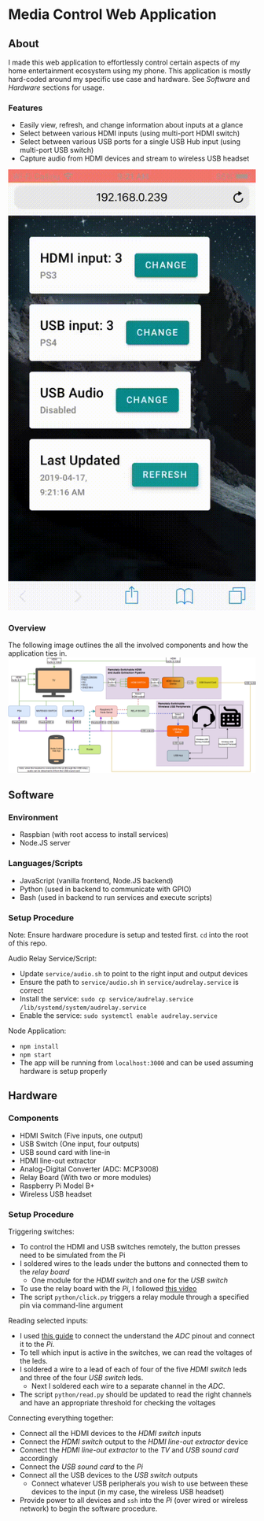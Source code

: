 # Media Control Web Application

## About

I made this web application to effortlessly control certain aspects of my home entertainment ecosystem using my phone. This application is mostly hard-coded around my specific use case and hardware. See _Software_ and _Hardware_ sections for usage.

### Features

- Easily view, refresh, and change information about inputs at a glance
- Select between various HDMI inputs (using multi-port HDMI switch)
- Select between various USB ports for a single USB Hub input (using multi-port USB switch)
- Capture audio from HDMI devices and stream to wireless USB headset

![](https://raw.githubusercontent.com/gsaroya/mediacontrol/master/images/demo.gif)

### Overview

The following image outlines the all the involved components and how the application ties in.
![](https://raw.githubusercontent.com/gsaroya/mediacontrol/master/images/overview.png)

## Software

### Environment
- Raspbian (with root access to install services)
- Node.JS server

### Languages/Scripts
- JavaScript (vanilla frontend, Node.JS backend)
- Python (used in backend to communicate with GPIO)
- Bash (used in backend to run services and execute scripts)

### Setup Procedure

Note: Ensure hardware procedure is setup and tested first. `cd` into the root of this repo.

Audio Relay Service/Script:
- Update `service/audio.sh` to point to the right input and output devices
- Ensure the path to `service/audio.sh` in `service/audrelay.service` is correct
- Install the service: `sudo cp service/audrelay.service /lib/systemd/system/audrelay.service`
- Enable the service: `sudo systemctl enable audrelay.service`

Node Application:
- `npm install`
- `npm start`
- The app will be running from `localhost:3000` and can be used assuming hardware is setup properly

## Hardware

### Components
- HDMI Switch (Five inputs, one output)
- USB Switch (One input, four outputs)
- USB sound card with line-in
- HDMI line-out extractor
- Analog-Digital Converter (ADC: MCP3008)
- Relay Board (With two or more modules)
- Raspberry Pi Model B+
- Wireless USB headset

### Setup Procedure

Triggering switches:
- To control the HDMI and USB switches remotely, the button presses need to be simulated from the Pi
- I soldered wires to the leads under the buttons and connected them to the _relay board_
  - One module for the _HDMI switch_ and one for the _USB switch_
- To use the relay board with the _Pi_, I followed [this video](https://www.youtube.com/watch?v=OQyntQLazMU)
- The script `python/click.py` triggers a relay module through a specified pin via command-line argument

Reading selected inputs:
- I used [this guide](https://projects.raspberrypi.org/en/projects/physical-computing/15) to connect the understand the _ADC_ pinout and connect it to the _Pi_.
- To tell which input is active in the switches, we can read the voltages of the leds.
- I soldered a wire to a lead of each of four of the five _HDMI switch_ leds and three of the four _USB switch_ leds. 
  - Next I soldered each wire to a separate channel in the _ADC_.
- The script `python/read.py` should be updated to read the right channels and have an appropriate threshold for checking the voltages

Connecting everything together:
- Connect all the HDMI devices to the _HDMI switch_ inputs
- Connect the _HDMI switch_ output to the _HDMI line-out extractor_ device
- Connect the _HDMI line-out extractor_ to the _TV_ and _USB sound card_ accordingly
- Connect the _USB sound card_ to the _Pi_
- Connect all the USB devices to the _USB switch_ outputs
  - Connect whatever USB peripherals you wish to use between these devices to the input (in my case, the wireless USB headset)
- Provide power to all devices and `ssh` into the _Pi_ (over wired or wireless network) to begin the software procedure.